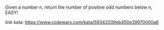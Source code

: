 Given a number n, return the number of positive odd numbers below n, EASY!

link kata: https://www.codewars.com/kata/59342039eb450e39970000a6